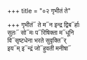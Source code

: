 +++
title = "०२ गृभीतं ते"

+++
गृभीतं᳓ ते म᳓न इन्द्र द्विब᳓र्हाः  
सुतः᳓ सो᳓मः प᳓रिषिक्ता म᳓धूनि  
वि᳓सृष्टधेना भरते सुवृक्ति᳓र्  
इय᳓म् इ᳓न्द्रं जो᳓हुवती मनीषा᳓